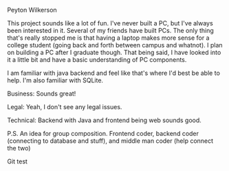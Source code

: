 Peyton Wilkerson

This project sounds like a lot of fun. I've never built a PC, but I've always been interested in it. Several of my friends have built PCs. The only thing that's really stopped me is that having a laptop makes more sense for a college student (going back and forth between campus and whatnot). I plan on building a PC after I graduate though. That being said, I have looked into it a little bit and have a basic understanding of PC components.

I am familiar with java backend and feel like that's where I'd best be able to help. I'm also familiar with SQLite.


Business: Sounds great!

Legal: Yeah, I don't see any legal issues.

Technical: Backend with Java and frontend being web sounds good.


P.S.
An idea for group composition. Frontend coder, backend coder (connecting to database and stuff), and middle man coder (help connect the two)

Git test
